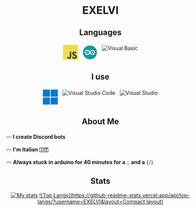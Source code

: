 <!-- markdownlint-disable MD041 MD033 -->
<div align = "center">

# EXELVI

  
## Languages
<p align="center">
<img src="https://raw.githubusercontent.com/github/explore/80688e429a7d4ef2fca1e82350fe8e3517d3494d/topics/javascript/javascript.png" alt="JS" height="40" style="vertical-align:top; margin:4px">
<img src="https://raw.githubusercontent.com/github/explore/80688e429a7d4ef2fca1e82350fe8e3517d3494d/topics/arduino/arduino.png" alt="Arduino" height="40" style="vertical-align:top; margin:4px">
<img src="https://i.imgur.com/q63N0Ot.png" alt="Visual Basic" height="40" style="vertical-align:top; margin:4px">

## I use
<p align="center">
<img src="https://raw.githubusercontent.com/github/explore/379d49236d826364be968345e0a085d044108cff/topics/windows/windows.png" alt="Windows" height="40" style="vertical-align:top; margin:4px">
<img src="https://i.imgur.com/0tgfN4j.png" alt="Visual Studio Code" height="40" style="vertical-align:top; margin:4px">
<img src="https://visualstudio.microsoft.com/wp-content/uploads/2021/10/Product-Icon.svg" alt="Visual Studio" height="40" style="vertical-align:top; margin:4px">



 
 
</p>
  
 ## About Me
  
 </div>

〰 **I create Discord bots**

〰 **I'm Italian 🇮🇹**

〰 **Always stuck in arduino for 40 minutes for a** `;` **and a** `{`/`}`


<div align = "center">
  
  ## Stats
  
  [![My stats](https://github-readme-stats.vercel.app/api?username=EXELVI&show_icons=true&theme=material-palenight&bg_color=50,0000ff,ff6600)](https://github.com/EXELVI)
  [![Top Langs](https://github-readme-stats.vercel.app/api/top-langs/?username=EXELVI&layout=Compact layout)](https://github.com/EXELVI)

</div>
